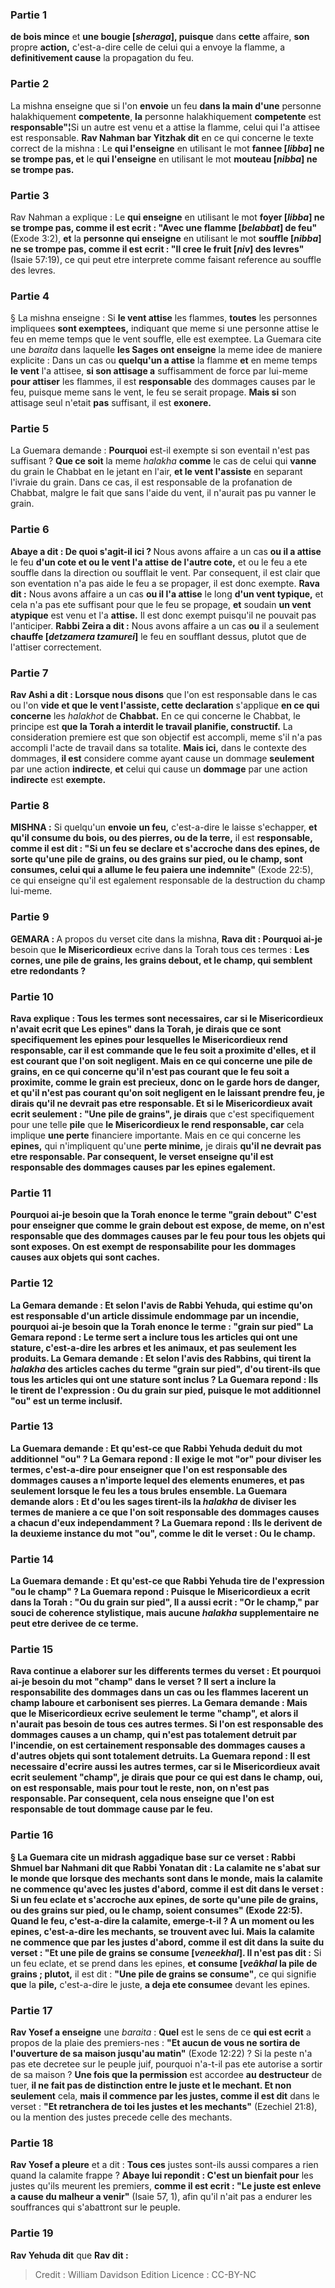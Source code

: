 
### Partie 1
<b>de bois mince</b> et <b>une bougie [<i>sheraga</i>], puisque</b> dans <b>cette</b> affaire, <b>son</b> propre <b>action,</b> c'est-a-dire celle de celui qui a envoye la flamme, a <b>definitivement cause</b> la propagation du feu.

### Partie 2
La mishna enseigne que si l'on <b>envoie</b> un feu <b>dans la main d'une</b> personne halakhiquement <b>competente</b>, <b>la</b> personne halakhiquement <b>competente</b> est <b>responsable"¦</b>Si un autre est venu et a attise la flamme, celui qui l'a attisee est responsable. <b>Rav Nahman bar Yitzhak dit</b> en ce qui concerne le texte correct de la mishna : Le <b>qui l'enseigne</b> en utilisant le mot <b>fannee [<i>libba</i>] ne se trompe pas, et</b> le <b>qui l'enseigne</b> en utilisant le mot <b>mouteau [<i>nibba</i>] ne se trompe pas.</b>

### Partie 3
Rav Nahman a explique : Le <b>qui enseigne</b> en utilisant le mot <b>foyer [<i>libba</i>] ne se trompe pas, comme il est ecrit : "Avec une flamme [<i>belabbat</i>] de feu"</b> (Exode 3:2), <b>et</b> la <b>personne qui enseigne</b> en utilisant le mot <b>souffle [<i>nibba</i>] ne se trompe pas, comme il est ecrit : "Il cree le fruit [<i>niv</i>] des levres"</b> (Isaie 57:19), ce qui peut etre interprete comme faisant reference au souffle des levres.

### Partie 4
§ La mishna enseigne : Si <b>le vent attise</b> les flammes, <b>toutes</b> les personnes impliquees <b>sont exemptees,</b> indiquant que meme si une personne attise le feu en meme temps que le vent souffle, elle est exemptee. La Guemara cite une <i>baraita</i> dans laquelle <b>les Sages ont enseigne</b> la meme idee de maniere explicite : Dans un cas ou <b>quelqu'un a attise</b> la flamme <b>et</b> en meme temps <b>le vent</b> l'a attisee, <b>si son attisage a</b> suffisamment de force par lui-meme <b>pour attiser</b> les flammes, il est <b>responsable</b> des dommages causes par le feu, puisque meme sans le vent, le feu se serait propage. <b>Mais si</b> son attisage seul n'etait <b>pas</b> suffisant, il est <b>exonere.</b>

### Partie 5
La Guemara demande : <b>Pourquoi</b> est-il exempte si son eventail n'est pas suffisant ? <b>Que ce soit</b> la meme <i>halakha</i> <b>comme</b> le cas de celui qui <b>vanne</b> du grain le Chabbat en le jetant en l'air, <b>et le vent l'assiste</b> en separant l'ivraie du grain. Dans ce cas, il est responsable de la profanation de Chabbat, malgre le fait que sans l'aide du vent, il n'aurait pas pu vanner le grain.

### Partie 6
<b>Abaye a dit : De quoi s'agit-il ici ? </b> Nous avons affaire a un cas <b>ou il a attise</b> le feu <b>d'un cote et ou le vent l'a attise</b> <b>de l'autre cote,</b> et ou le feu a ete souffle dans la direction ou soufflait le vent. Par consequent, il est clair que son eventation n'a pas aide le feu a se propager, il est donc exempte. <b>Rava dit :</b> Nous avons affaire a un cas <b>ou il l'a attise</b> le long <b>d'un vent typique,</b> et cela n'a pas ete suffisant pour que le feu se propage, <b>et</b> soudain <b>un vent atypique</b> est venu et l'a <b>attise.</b> Il est donc exempt puisqu'il ne pouvait pas l'anticiper. <b>Rabbi Zeira a dit :</b> Nous avons affaire a un cas <b>ou</b> il a seulement <b>chauffe [<i>detzamera tzamurei</i>]</b> le feu en soufflant dessus, plutot que de l'attiser correctement.

### Partie 7
<b>Rav Ashi a dit : Lorsque nous disons</b> que l'on est responsable dans le cas ou l'on <b>vide et que le vent l'assiste, cette declaration</b> s'applique <b>en ce qui concerne</b> les <i>halakhot</i> de <b>Chabbat.</b> En ce qui concerne le Chabbat, le principe est <b>que la Torah a interdit le <b>travail planifie,</b> constructif.</b> La consideration premiere est que son objectif est accompli, meme s'il n'a pas accompli l'acte de travail dans sa totalite. <b>Mais ici,</b> dans le contexte des dommages, <b>il est</b> considere comme ayant cause un dommage <b>seulement</b> par une action <b>indirecte</b>, <b>et</b> celui qui cause un <b>dommage</b> par une action <b>indirecte</b> est <b>exempte.</b>

### Partie 8
<strong>MISHNA :</strong> Si quelqu'un <b>envoie</b> <b>un feu,</b> c'est-a-dire le laisse s'echapper, <b>et qu'il consume du bois, ou des pierres, ou de la terre,</b> il est <b>responsable, comme il est dit : "Si un feu se declare et s'accroche dans des epines, de sorte qu'une pile de grains, ou des grains sur pied, ou le champ, sont consumes, celui qui a allume le feu paiera une indemnite"</b> (Exode 22:5), ce qui enseigne qu'il est egalement responsable de la destruction du champ lui-meme.

### Partie 9
<strong>GEMARA : </strong>A propos du verset cite dans la mishna, <b>Rava dit : Pourquoi ai-je</b> besoin que <b>le Misericordieux</b> ecrive dans la Torah tous ces termes : <b>Les cornes, <b>une pile de grains,</b> <b>les grains debout,</b> et <b>le champ,</b> qui semblent etre redondants ?

### Partie 10
Rava explique : Tous les termes <b>sont necessaires, car si le Misericordieux n'avait ecrit</b> que <b>Les epines"</b> dans la Torah, <b>je dirais</b> que ce sont specifiquement les <b>epines pour lesquelles le Misericordieux rend responsable, car</b> il est <b>commande</b> que le <b>feu</b> soit <b>a proximite d'elles, et</b> il <b>est courant que</b> l'on soit <b>negligent. Mais</b> en ce qui concerne <b>une pile de grains,</b> en ce qui concerne <b>qu'il n'est pas courant</b> que le <b>feu</b> soit <b>a proximite,</b> comme le grain est precieux, donc on le garde hors de danger, et qu'il <b>n'est pas courant</b> qu'on soit <b>negligent</b> en le laissant prendre feu, je <b>dirais</b> qu'il ne devrait <b>pas</b> etre responsable. <b>Et si le Misericordieux avait ecrit</b> seulement : <b>"Une pile de grains"</b>, je dirais</b> que c'est specifiquement pour une telle <b>pile</b> que <b>le Misericordieux le rend responsable, car</b> cela implique <b>une perte</b> financiere importante. Mais</b> en ce qui concerne les <b>epines,</b> qui n'impliquent qu'une <b>perte minime,</b> je dirais <b>qu'il ne devrait <b>pas</b> etre responsable. Par consequent, le verset enseigne qu'il est responsable des dommages causes par les epines egalement.

### Partie 11
<b>Pourquoi ai-je besoin</b> que la Torah enonce le terme <b>"grain debout"</b> C'est pour enseigner que <b>comme le grain debout est expose, de meme,</b> on n'est responsable que des dommages causes par le feu <b>pour tous</b> les objets qui sont <b>exposes.</b> On est exempt de responsabilite pour les dommages causes aux objets qui sont caches.

### Partie 12
La Gemara demande : <b>Et selon</b> l'avis de <b>Rabbi Yehuda, qui estime</b> qu'on est <b>responsable d'un article dissimule</b> endommage <b>par un incendie, pourquoi ai-je</b> besoin que la Torah enonce le terme : <b>"grain sur pied"</b> La Gemara repond : Le terme sert a <b>inclure tous</b> les articles <b>qui ont une stature,</b> c'est-a-dire les arbres et les animaux, et pas seulement les produits. La Gemara demande : <b>Et</b> selon l'avis des <b>Rabbins,</b> qui tirent la <i>halakha</i> des articles caches du terme "grain sur pied", <b>d'ou tirent-ils</b> que <b>tous</b> les articles <b>qui ont une stature</b> sont <b>inclus ?</b> La Guemara repond : <b>Ils le tirent de</b> l'expression : <b>Ou du grain sur pied,</b> puisque le mot additionnel "ou" est un terme inclusif.

### Partie 13
La Guemara demande : <b>Et</b> qu'est-ce que <b>Rabbi Yehuda</b> deduit du mot additionnel "ou" ? La Gemara repond : <b>Il exige</b> le mot <b>"or" pour diviser</b> les termes, c'est-a-dire pour enseigner que l'on est responsable des dommages causes a n'importe lequel des elements enumeres, et pas seulement lorsque le feu les a tous brules ensemble. La Guemara demande alors : <b>Et d'ou les sages</b> tirent-ils la <i>halakha</i> <b>de diviser</b> les termes de maniere a ce que l'on soit responsable des dommages causes a chacun d'eux independamment ? La Guemara repond : <b>Ils le derivent de</b> la deuxieme instance du mot "ou", comme le dit le verset : <b>Ou le champ.</b>

### Partie 14
La Guemara demande : <b>Et</b> qu'est-ce que <b>Rabbi Yehuda</b> tire de l'expression "ou le champ" ? La Guemara repond : <b>Puisque le Misericordieux a ecrit</b> dans la Torah : <b>"Ou du grain sur pied"</b>, Il a aussi <b>ecrit : "Or le champ,"</b> par souci de coherence stylistique, mais aucune <i>halakha</i> supplementaire ne peut etre derivee de ce terme.

### Partie 15
Rava continue a elaborer sur les differents termes du verset : Et <b>pourquoi ai-je</b> besoin du mot <b>"champ"</b> dans le verset ? Il sert <b>a inclure</b> la responsabilite des dommages dans un cas ou les flammes <b>lacerent un champ laboure et carbonisent ses pierres.</b> La Gemara demande : <b>Mais que le Misericordieux ecrive</b> seulement le terme <b>"champ", et</b> alors il n'aurait <b>pas besoin de tous ces</b> autres termes. Si l'on est responsable des dommages causes a un champ, qui n'est pas totalement detruit par l'incendie, on est certainement responsable des dommages causes a d'autres objets qui sont totalement detruits. La Guemara repond : Il est <b>necessaire</b> d'ecrire aussi les autres termes, <b>car si le Misericordieux</b> avait <b>ecrit</b> seulement <b>"champ", je dirais que</b> pour <b>ce qui est dans le champ, oui, </b> on est responsable, mais pour <b>tout le reste, non, </b> on n'est pas responsable. Par consequent, cela <b>nous enseigne</b> que l'on est responsable de tout dommage cause par le feu.

### Partie 16
§ La Guemara cite un midrash aggadique base sur ce verset : <b>Rabbi Shmuel bar Nahmani dit</b> que <b>Rabbi Yonatan dit : La calamite ne s'abat sur le monde que lorsque des mechants</b> sont <b>dans le monde, mais</b> la calamite <b>ne commence qu'avec les justes d'abord, comme il est dit</b> dans le verset : <b>Si un feu eclate et s'accroche aux epines,</b> de sorte qu'une pile de grains, ou des grains sur pied, ou le champ, soient consumes" (Exode 22:5). <b>Quand le feu,</b> c'est-a-dire la calamite, <b>emerge-t-il ? </b> A un moment <b>ou les epines,</b> c'est-a-dire les mechants, <b>se trouvent avec lui. Mais</b> la calamite <b>ne commence que par les justes d'abord, comme il est dit</b> dans la suite du verset : <b>"Et une pile de grains se consume [<i>veneekhal</i>].</b> Il n'est pas dit :</b> Si un feu eclate, et se prend dans les epines, <b>et consume [<i>veâkhal</i> la pile de grains ; plutot,</b> il est dit : <b>"Une pile de grains se consume"</b>, ce qui signifie <b>que</b> la <b>pile,</b> c'est-a-dire le juste, <b>a deja ete consumee</b> devant les epines.

### Partie 17
<b>Rav Yosef a enseigne</b> une <i>baraita</i> : <b>Quel</b> est le sens de ce <b>qui est ecrit</b> a propos de la plaie des premiers-nes : <b>"Et aucun de vous ne sortira de l'ouverture de sa maison jusqu'au matin"</b> (Exode 12:22) ? Si la peste n'a pas ete decretee sur le peuple juif, pourquoi n'a-t-il pas ete autorise a sortir de sa maison ? <b>Une fois que la permission</b> est accordee <b>au destructeur</b> de tuer, <b>il ne fait pas de distinction entre le juste et le mechant. Et non seulement</b> cela, <b>mais il commence par les justes, comme il est dit</b> dans le verset : <b>"Et retranchera de toi les justes et les mechants"</b> (Ezechiel 21:8), ou la mention des justes precede celle des mechants.

### Partie 18
<b>Rav Yosef a pleure</b> et a dit : <b>Tous ces</b> justes sont-ils aussi compares a rien</b> quand la calamite frappe ? <b>Abaye lui repondit : C'est un bienfait pour</b> les justes qu'ils meurent les premiers, <b>comme il est ecrit : "Le juste est enleve a cause du malheur a venir"</b> (Isaie 57, 1), afin qu'il n'ait pas a endurer les souffrances qui s'abattront sur le peuple.

### Partie 19
<b>Rav Yehuda dit</b> que <b>Rav dit :</b>

>Credit : William Davidson Edition
>Licence : CC-BY-NC